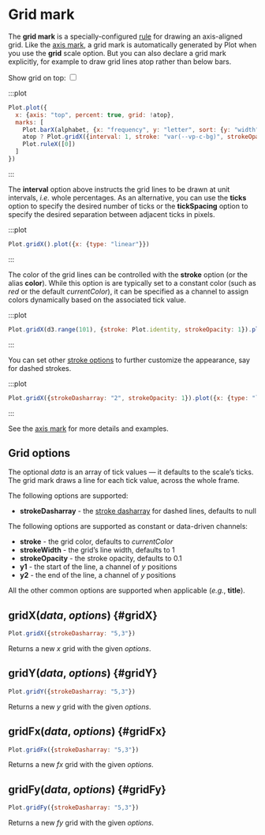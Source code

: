 <script setup>

import * as Plot from "@observablehq/plot";
import * as d3 from "d3";
import {ref} from "vue";
import alphabet from "../data/alphabet.ts";

const atop = ref(true);

</script>

# Grid mark

The **grid mark** is a specially-configured [rule](./rule.md) for drawing an axis-aligned grid. Like the [axis mark](./axis.md), a grid mark is automatically generated by Plot when you use the **grid** scale option. But you can also declare a grid mark explicitly, for example to draw grid lines atop rather than below bars.

<p>
  <label class="label-input">
    Show grid on top:
    <input type="checkbox" v-model="atop">
  </label>
</p>

:::plot
```js
Plot.plot({
  x: {axis: "top", percent: true, grid: !atop},
  marks: [
    Plot.barX(alphabet, {x: "frequency", y: "letter", sort: {y: "width"}}),
    atop ? Plot.gridX({interval: 1, stroke: "var(--vp-c-bg)", strokeOpacity: 0.5}) : null,
    Plot.ruleX([0])
  ]
})
```
:::

The **interval** option above instructs the grid lines to be drawn at unit intervals, _i.e._ whole percentages. As an alternative, you can use the **ticks** option to specify the desired number of ticks or the **tickSpacing** option to specify the desired separation between adjacent ticks in pixels.

:::plot
```js
Plot.gridX().plot({x: {type: "linear"}})
```
:::

The color of the grid lines can be controlled with the **stroke** option (or the alias **color**). While this option is are typically set to a constant color (such as _red_ or the default _currentColor_), it can be specified as a channel to assign colors dynamically based on the associated tick value.

:::plot
```js
Plot.gridX(d3.range(101), {stroke: Plot.identity, strokeOpacity: 1}).plot()
```
:::

You can set other [stroke options](../features/marks.md#mark-options) to further customize the appearance, say for dashed strokes.

:::plot
```js
Plot.gridX({strokeDasharray: "2", strokeOpacity: 1}).plot({x: {type: "linear"}})
```
:::

See the [axis mark](./axis.md) for more details and examples.

## Grid options

The optional *data* is an array of tick values — it defaults to the scale’s ticks. The grid mark draws a line for each tick value, across the whole frame.

The following options are supported:

* **strokeDasharray** - the [stroke dasharray](https://developer.mozilla.org/en-US/docs/Web/SVG/Attribute/stroke-dasharray) for dashed lines, defaults to null

The following options are supported as constant or data-driven channels:

* **stroke** - the grid color, defaults to *currentColor*
* **strokeWidth** - the grid’s line width, defaults to 1
* **strokeOpacity** - the stroke opacity, defaults to 0.1
* **y1** - the start of the line, a channel of *y* positions
* **y2** - the end of the line, a channel of *y* positions

All the other common options are supported when applicable (*e.g.*, **title**).

## gridX(*data*, *options*) {#gridX}

```js
Plot.gridX({strokeDasharray: "5,3"})
```

Returns a new *x* grid with the given *options*.

## gridY(*data*, *options*) {#gridY}

```js
Plot.gridY({strokeDasharray: "5,3"})
```

Returns a new *y* grid with the given *options*.

## gridFx(*data*, *options*) {#gridFx}

```js
Plot.gridFx({strokeDasharray: "5,3"})
```

Returns a new *fx* grid with the given *options*.

## gridFy(*data*, *options*) {#gridFy}

```js
Plot.gridFy({strokeDasharray: "5,3"})
```

Returns a new *fy* grid with the given *options*.
